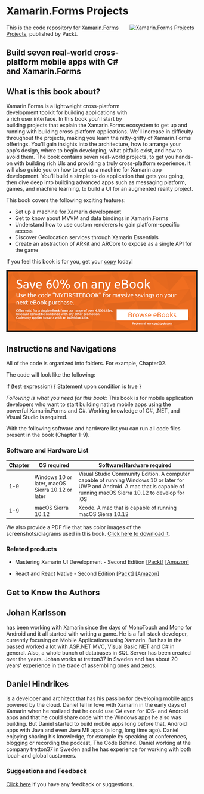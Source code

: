 # Xamarin.Forms Projects

<a href="https://www.packtpub.com/application-development/xamarinforms-projects?utm_source=github&utm_medium=repository&utm_campaign=9781789537505"><img src="https://dz13w8afd47il.cloudfront.net/sites/default/files/imagecache/ppv4_main_book_cover/B11752.png" alt="Xamarin.Forms Projects" height="256px" align="right"></a>

This is the code repository for [Xamarin.Forms Projects](https://www.packtpub.com/application-development/xamarinforms-projects?utm_source=github&utm_medium=repository&utm_campaign=9781789537505), published by Packt.

## Build seven real-world cross-platform mobile apps with C# and Xamarin.Forms

## What is this book about?
Xamarin.Forms is a lightweight cross-platform development toolkit for building applications with a rich user interface.
In this book you'll start by building projects that explain the Xamarin.Forms ecosystem to get up and running with building cross-platform applications. We'll increase in difficulty throughout the projects, making you learn the nitty-gritty of Xamarin.Forms offerings. You'll gain insights into the architecture, how to arrange your app's design, where to begin developing, what pitfalls exist, and how to avoid them. The book contains seven real-world projects, to get you hands-on with building rich UIs and providing a truly cross-platform experience. It will also guide you on how to set up a machine for Xamarin app development. You'll build a simple to-do application that gets you going, then dive deep into building advanced apps such as messaging platform, games, and machine learning, to build a UI for an augmented reality project.

This book covers the following exciting features: 
* Set up a machine for Xamarin development
* Get to know about MVVM and data bindings in Xamarin.Forms
* Understand how to use custom renderers to gain platform-specific access
* Discover Geolocation services through Xamarin Essentials
* Create an abstraction of ARKit and ARCore to expose as a single API for the game

If you feel this book is for you, get your [copy](https://www.amazon.com/dp/1789537509) today!

<a href="https://www.packtpub.com/?utm_source=github&utm_medium=banner&utm_campaign=GitHubBanner"><img src="https://raw.githubusercontent.com/PacktPublishing/GitHub/master/GitHub.png" 
alt="https://www.packtpub.com/" border="5" /></a>


## Instructions and Navigations
All of the code is organized into folders. For example, Chapter02.

The code will look like the following:

if (test expression)
{
  Statement upon condition is true
}


*Following is what you need for this book:*
This book is for mobile application developers who want to start building native mobile apps using the powerful Xamarin.Forms and C#. Working knowledge of C#, .NET, and Visual Studio is required.

With the following software and hardware list you can run all code files present in the book (Chapter 1-9).

### Software and Hardware List

| Chapter  | OS required                                     | Software/Hardware required                        |
| -------- | ------------------------------                  | -----------------------------------      |
| 1-9      | Windows 10 or later, macOS Sierra 10.12 or later|Visual Studio Community Edition. A computer capable of running Windows 10 or later for UWP and Android. A mac that is capable of running macOS Sierra 10.12 to develop for iOS      
| 1-9      |macOS Sierra 10.12                               |Xcode. A mac that is capable of running macOS Sierra 10.12 
                  





We also provide a PDF file that has color images of the screenshots/diagrams used in this book. [Click here to download it](https://www.packtpub.com/sites/default/files/downloads/9781789537505_ColorImages.pdf).

### Related products <Other books you may enjoy>
* Mastering Xamarin UI Development - Second Edition [[Packt]](https://www.packtpub.com/application-development/mastering-xamarin-ui-development-second-edition?utm_source=github&utm_medium=repository&utm_campaign=9781788995511) [[Amazon]](https://www.amazon.com/dp/1788995511)

* React and React Native - Second Edition [[Packt]](https://www.packtpub.com/application-development/react-and-react-native-second-edition?utm_source=github&utm_medium=repository&utm_campaign=9781789346794) [[Amazon]](https://www.amazon.com/dp/1789346797)

## Get to Know the Authors
## Johan Karlsson 
 has been working with Xamarin since the days of MonoTouch and Mono for Android and it all started with writing a game. He is a full-stack developer, currently focusing on Mobile Applications using Xamarin. But has in the passed worked a lot with ASP.NET MVC, Visual Basic.NET and C# in general. Also, a whole bunch of databases in SQL Server has been created over the years.
Johan works at tretton37 in Sweden and has about 20 years' experience in the trade of assembling ones and zeros.

## Daniel Hindrikes
 is a developer and architect that has his passion for developing mobile apps powered by the cloud. Daniel fell in love with Xamarin in the early days of Xamarin when he realized that he could use C# even for iOS- and Android apps and that he could share code with the Windows apps he also was building. But Daniel started to build mobile apps long before that, Android apps with Java and even Java ME apps (a long, long time ago).
Daniel enjoying sharing his knowledge, for example by speaking at conferences, blogging or recording the podcast, The Code Behind.
Daniel working at the company tretton37 in Sweden and he has experience for working with both local- and global customers.


### Suggestions and Feedback
[Click here](https://docs.google.com/forms/d/e/1FAIpQLSdy7dATC6QmEL81FIUuymZ0Wy9vH1jHkvpY57OiMeKGqib_Ow/viewform) if you have any feedback or suggestions.
